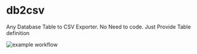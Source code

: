 # db2csv
Any Database Table to CSV Exporter. No Need to code. Just Provide Table definition

![example workflow](https://github.com/onlyabhinav/db2csv/actions/workflows/main.yml/badge.svg)
